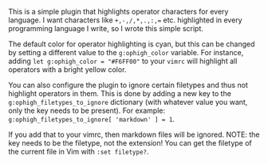This is a simple plugin that highlights operator characters for every language.
I want characters like `+,-,/,*,.,:,=` etc. highlighted in every programming
language I write, so I wrote this simple script.

The default color for operator highlighting is cyan, but this can be changed by
setting a different value to the `g:ophigh_color` variable. For instance, adding
`let g:ophigh_color = "#F6FF00"` to your `vimrc` will highlight all operators
with a bright yellow color.

You can also configure the plugin to ignore certain filetypes and thus not
highlight operators in them. This is done by adding a new key to the
`g:ophigh_filetypes_to_ignore` dictionary (with whatever value you want, only
the key needs to be present). For example:
`g:ophigh_filetypes_to_ignore[ 'markdown' ] = 1`.

If you add that to your vimrc, then markdown files will be ignored. NOTE: the
key needs to be the filetype, not the extension! You can get the filetype of the
current file in Vim with `:set filetype?`.

